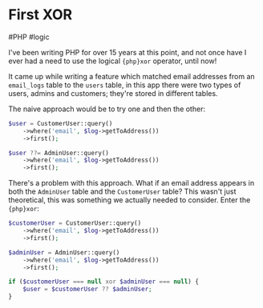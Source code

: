 # First XOR

#PHP
#logic

I've been writing PHP for over 15 years at this point, and not once have I ever had a need to use the logical `{php}xor`
operator, until now!

It came up while writing a feature which matched email addresses from an `email_logs` table to the `users` table, in
this app there were two types of users, admins and customers; they're stored in different tables.

The naive approach would be to try one and then the other:

```php
$user = CustomerUser::query()
    ->where('email', $log->getToAddress())
    ->first();

$user ??= AdminUser::query()
    ->where('email', $log->getToAddress())
    ->first();
```

There's a problem with this approach. What if an email address appears in both the `AdminUser` table and the 
`CustomerUser` table? This wasn't just theoretical, this was something we actually needed to consider. Enter the
`{php}xor`:

```php
$customerUser = CustomerUser::query()
    ->where('email', $log->getToAddress())
    ->first();

$adminUser = AdminUser::query()
    ->where('email', $log->getToAddress())
    ->first();

if ($customerUser === null xor $adminUser === null) {
    $user = $customerUser ?? $adminUser;
}
```

